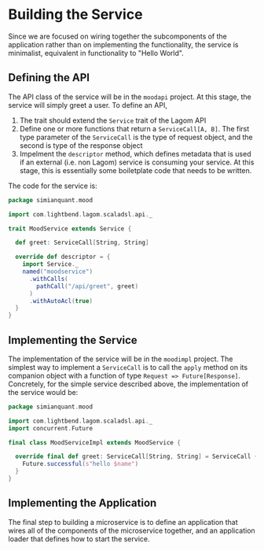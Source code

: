 Building the Service
===

Since we are focused on wiring together the subcomponents of the application rather than on implementing the functionality, the service is minimalist, equivalent in functionality to "Hello World". 

## Defining the API

The API class of the service will be in the `moodapi` project. At this stage, the service will simply greet a user. To define an API,

1. The trait should extend the `Service` trait of the Lagom API
1. Define one or more functions that return a `ServiceCall[A, B]`. The first type parameter of the `ServiceCall` is the type of request object, and the second is type of the response object
1. Impelment the `descriptor` method, which defines metadata that is used if an external (i.e. non Lagom) service is consuming your service. At this stage, this is essentially some boiletplate code that needs to be written. 

The code for the service is:

```scala
package simianquant.mood

import com.lightbend.lagom.scaladsl.api._

trait MoodService extends Service {

  def greet: ServiceCall[String, String]

  override def descriptor = {
    import Service._
    named("moodservice")
      .withCalls(
        pathCall("/api/greet", greet)
      )
      .withAutoAcl(true)
  }
}
```

## Implementing the Service

The implementation of the service will be in the `moodimpl` project. The simplest way to implement a `ServiceCall` is to call the `apply` method on its companion object with a function of type `Request => Future[Response]`. Concretely, for the simple service described above, the implementation of the service would be: 

```scala
package simianquant.mood

import com.lightbend.lagom.scaladsl.api._
import concurrent.Future

final class MoodServiceImpl extends MoodService {

  override final def greet: ServiceCall[String, String] = ServiceCall {name =>
    Future.successful(s"hello $name")
  }
}
```

## Implementing the Application

The final step to building a microservice is to define an application that wires all of the components of the microservice together, and an application loader that defines how to start the service. 